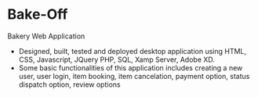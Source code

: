 # Bake-Off
Bakery Web Application 
- Designed, built, tested and deployed desktop application using HTML, CSS, Javascript, JQuery PHP, SQL, Xamp Server, Adobe XD.
- Some basic functionalities of this application includes creating a new user, user login, item booking, item cancelation, payment option, status dispatch option, review options

